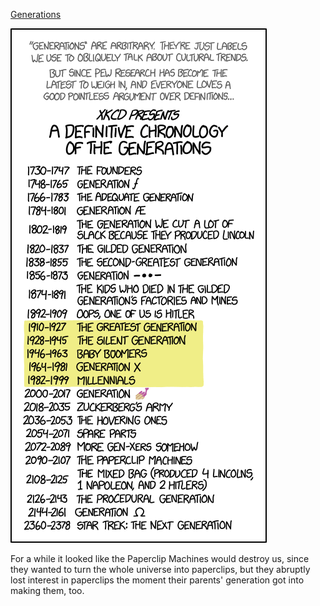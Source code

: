 [Generations](https://xkcd.com/1962)

![Generations](./random_comic.png)

For a while it looked like the Paperclip Machines would destroy us, since they wanted to turn the whole universe into paperclips, but they abruptly lost interest in paperclips the moment their parents' generation got into making them, too.

